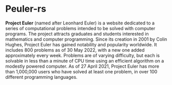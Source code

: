 # Peuler-rs

**Project Euler** (named after Leonhard Euler) is a website dedicated to a series of computational problems intended to be solved with computer programs.
The project attracts graduates and students interested in mathematics and computer programming.
Since its creation in 2001 by Colin Hughes, Project Euler has gained notability and popularity worldwide.
It includes 800 problems as of 30 May 2022, with a new one added approximately every week.
Problems are of varying difficulty, but each is solvable in less than a minute of CPU time using an efficient algorithm on a modestly powered computer.
As of 27 April 2021, Project Euler has more than 1,000,000 users who have solved at least one problem, in over 100 different programming languages.

